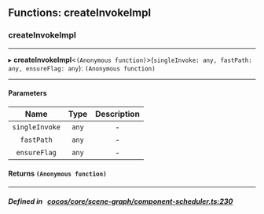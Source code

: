 ## Functions: createInvokeImpl

### createInvokeImpl


___
▸ **createInvokeImpl**<`(Anonymous function)`\>(`singleInvoke: any, fastPath: any, ensureFlag: any`): `(Anonymous function)`
___


#### Parameters

| Name | Type | Description |
| :------: | :------: | :------: |
| `singleInvoke` | `any` | - |
| `fastPath` | `any` | - |
| `ensureFlag` | `any` | - |

#### Returns `(Anonymous function)` 
___


##### Defined in &nbsp;   [cocos/core/scene-graph/component-scheduler.ts:230](https://github.com/cocos-creator/engine/blob/c7bf6b8a9/cocos/core/scene-graph/component-scheduler.ts#L230)&nbsp;
